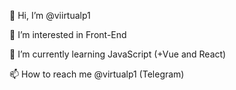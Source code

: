 👋 Hi, I’m @viirtualp1

👀 I’m interested in Front-End

🌱 I’m currently learning JavaScript (+Vue and React)

📫 How to reach me @virtualp1 (Telegram)

